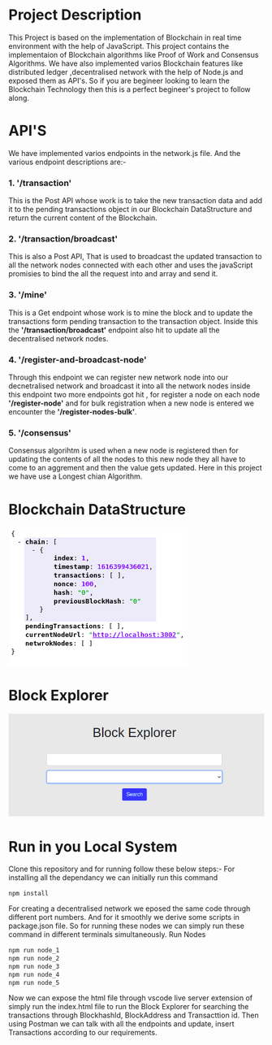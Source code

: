 # Project Description
This Project is based on the implementation of Blockchain in real time environment with the help of JavaScript. This project contains the implementaion of Blockchain algorithms like Proof of Work and Consensus Algorithms. We have also implemented varios Blockchain features like distributed ledger ,decentralised network with the help of Node.js and exposed them as API's. So if you are begineer looking to learn the Blockchain Technology then this is a perfect begineer's project to follow along.

# API'S
We have implemented varios endpoints in the network.js file. And the various endpoint descriptions are:-
### 1. '/transaction'
This is the Post API whose work is to take the new transaction data and add it to the pending transactions object in our Blockchain DataStructure and return the current content of the Blockchain.
### 2. '/transaction/broadcast'
This is also a Post API, That is used to broadcast the updated transaction to all the network nodes connected with each other and uses the javaScript promisies to bind the all the request into and array and send it.
### 3. '/mine' 
This is a Get endpoint whose work is to mine the block and to update the transactions form pending transaction to the transaction object. Inside this the **'/transaction/broadcast'** endpoint also hit to update all the decentralised network nodes.
### 4. '/register-and-broadcast-node'
Through this endpoint we can register new network node into our decnetralised network and broadcast it into all the network nodes inside this endpoint two more endpoints got hit , for register a node on each node **'/register-node'** and for bulk registration when a new node is entered we encounter the **'/register-nodes-bulk'**.
### 5. '/consensus'
Consensus algorihtm is used when a new node is registered then for updating the contents of all the nodes to this new node they all have to come to an aggrement and then the value gets updated. Here in this project we have use a Longest chian Algorithm.
# Blockchain DataStructure
![Blockchain_DS](images/Blockchain_Ds.png)
# Block Explorer
![Block_Explorer](/images/Block-Explorer.png)
# Run in you Local System
Clone this repository and for running follow these below steps:-
For installing all the dependancy we can initially run this command
```
npm install 
```
For creating a decentralised network we eposed the same code through different port numbers. And for it smoothly we derive some scripts in package.json file.
So for running these nodes we can simply run these command in different terminals simultaneously.
  Run Nodes 
  ```
  npm run node_1
  npm run node_2
  npm run node_3
  npm run node_4
  npm run node_5
  ```
Now we can expose the html file through vscode live server extension of simply run the index.html file to run the Block Explorer for searching the transactions through BlockhashId, BlockAddress and Transacttion id.
Then using Postman we can talk with all the endpoints and update, insert Transactions according to our requirements.



  
 




 
